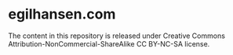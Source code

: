 # egilhansen.com #
The content in this repository is released under Creative Commons Attribution-NonCommercial-ShareAlike CC BY-NC-SA license.
